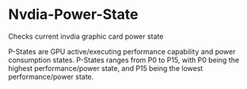 # Nvdia-Power-State
Checks current invdia graphic card power state

P-States are GPU active/executing performance capability and power consumption states. P-States ranges from P0 to P15, with P0 being the highest performance/power state, and P15 being the lowest performance/power state.
